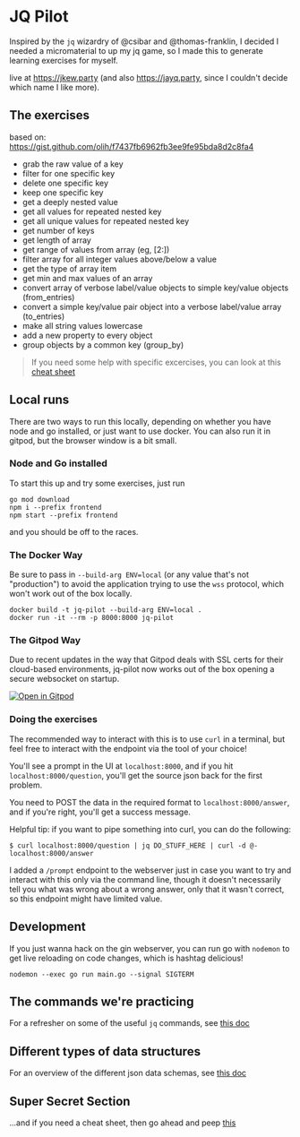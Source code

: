 # JQ Pilot

Inspired by the `jq` wizardry of @csibar and @thomas-franklin, I decided I needed a micromaterial to up my jq game, so I made this to generate learning exercises for myself.

live at https://jkew.party (and also https://jayq.party, since I couldn't decide which name I like more).


## The exercises

based on: https://gist.github.com/olih/f7437fb6962fb3ee9fe95bda8d2c8fa4

-   grab the raw value of a key
-   filter for one specific key
-   delete one specific key
-   keep one specific key
-   get a deeply nested value
-   get all values for repeated nested key
-   get all unique values for repeated nested key
-   get number of keys
-   get length of array
-   get range of values from array (eg, [2:])
-   filter array for all integer values above/below a value
-   get the type of array item
-   get min and max values of an array
-   convert array of verbose label/value objects to simple key/value objects (from_entries)
-   convert a simple key/value pair object into a verbose label/value array (to_entries)
-   make all string values lowercase
-   add a new property to every object
-   group objects by a common key (group_by)

> If you need some help with specific excercises, you can look at this [cheat sheet](docs/cheat-sheet.md)

## Local runs

There are two ways to run this locally, depending on whether you have node and go installed, or just want to use docker. You can also run it in gitpod, but the browser window is a bit small.

### Node and Go installed

To start this up and try some exercises, just run

```
go mod download
npm i --prefix frontend
npm start --prefix frontend
```

and you should be off to the races.

### The Docker Way

Be sure to pass in `--build-arg ENV=local` (or any value that's not "production") to avoid the application trying
to use the `wss` protocol, which won't work out of the box locally.

```
docker build -t jq-pilot --build-arg ENV=local .
docker run -it --rm -p 8000:8000 jq-pilot
```

### The Gitpod Way

Due to recent updates in the way that Gitpod deals with SSL certs for their cloud-based environments, jq-pilot now works out of the box opening a secure websocket on startup.

[![Open in Gitpod](https://gitpod.io/button/open-in-gitpod.svg)](https://gitpod.io/#https://github.com/lpmi-13/jq-pilot)

### Doing the exercises

The recommended way to interact with this is to use `curl` in a terminal, but feel free to interact with the endpoint via the tool of your choice!

You'll see a prompt in the UI at `localhost:8000`, and if you hit `localhost:8000/question`, you'll get the source json back for the first problem.

You need to POST the data in the required format to `localhost:8000/answer`, and if you're right, you'll get a success message.

Helpful tip: if you want to pipe something into curl, you can do the following:

```
$ curl localhost:8000/question | jq DO_STUFF_HERE | curl -d @- localhost:8000/answer
```

I added a `/prompt` endpoint to the webserver just in case you want to try and interact with this only via the command line, though it doesn't necessarily tell you what was wrong about a wrong answer, only that it wasn't correct, so this endpoint might have limited value.

## Development

If you just wanna hack on the gin webserver, you can run go with `nodemon` to get live reloading on code changes, which is hashtag delicious!

```
nodemon --exec go run main.go --signal SIGTERM
```

## The commands we're practicing

For a refresher on some of the useful `jq` commands, see [this doc](docs/useful-commands.md)

## Different types of data structures

For an overview of the different json data schemas, see [this doc](docs/different-structures.md)

## Super Secret Section

...and if you need a cheat sheet, then go ahead and peep [this](docs/cheat-sheet.md)
